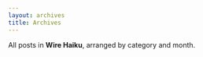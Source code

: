 ```yaml
---
layout: archives
title: Archives
---
```


All posts in **Wire Haiku**, arranged by category and month.
